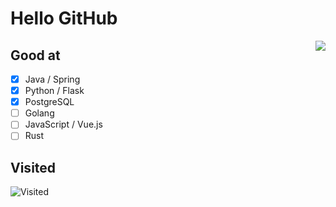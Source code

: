 # Hello GitHub

<img align="right" src="https://github-readme-stats.vercel.app/api?username=codeSu97&show_icons=true&count_private=true&theme=jolly&icon_color=5CBDD8&bg_color=15,123175,5B2749,777777&hide_title=true&hide_border=true">

## Good at

- [x] Java / Spring
- [x] Python / Flask
- [x] PostgreSQL
- [ ] Golang
- [ ] JavaScript / Vue.js
- [ ] Rust

## Visited
![Visited](https://count.getloli.com/get/@codeSu97?theme=gelbooru)
